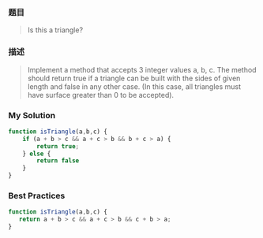 ### 题目
> Is this a triangle?

### 描述
> Implement a method that accepts 3 integer values a, b, c. The method should return true if a triangle can be built with the sides of given length and false in any other case.
(In this case, all triangles must have surface greater than 0 to be accepted).

### My Solution
```javascript
function isTriangle(a,b,c) {
    if (a + b > c && a + c > b && b + c > a) {
        return true;
    } else {
        return false
    }   
}
```

### Best Practices
```javascript
function isTriangle(a,b,c) {
   return a + b > c && a + c > b && c + b > a;
}
```